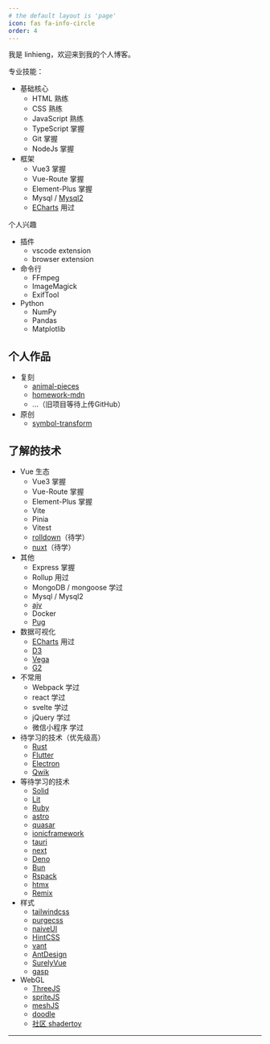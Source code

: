 ```yaml
---
# the default layout is 'page'
icon: fas fa-info-circle
order: 4
---
```


我是 linhieng，欢迎来到我的个人博客。

专业技能：

- 基础核心
  - HTML 熟练
  - CSS 熟练
  - JavaScript 熟练
  - TypeScript 掌握
  - Git 掌握
  - NodeJs 掌握
- 框架
  - Vue3 掌握
  - Vue-Route 掌握
  - Element-Plus 掌握
  - Mysql / [Mysql2]
  - [ECharts] 用过

个人兴趣

- 插件
  - vscode extension
  - browser extension
- 命令行
  - FFmpeg
  - ImageMagick
  - ExifTool
- Python
  - NumPy
  - Pandas
  - Matplotlib

## 个人作品

- 复刻
  - [animal-pieces]
  - [homework-mdn]
  - ...（旧项目等待上传GitHub）
- 原创
  - [symbol-transform]

## 了解的技术

- Vue 生态
  - Vue3 掌握
  - Vue-Route 掌握
  - Element-Plus 掌握
  - Vite
  - Pinia
  - Vitest
  - [rolldown]（待学）
  - [nuxt]（待学）
- 其他
  - Express 掌握
  - Rollup 用过
  - MongoDB / mongoose 学过
  - Mysql / Mysql2
  - [ajv]
  - Docker
  - [Pug]
- 数据可视化
  - [ECharts] 用过
  - [D3]
  - [Vega]
  - [G2]
- 不常用
  - Webpack 学过
  - react 学过
  - svelte 学过
  - jQuery 学过
  - 微信小程序 学过
- 待学习的技术（优先级高）
  - [Rust]
  - [Flutter]
  - [Electron]
  - [Qwik]
- 等待学习的技术
  - [Solid]
  - [Lit]
  - [Ruby]
  - [astro]
  - [quasar]
  - [ionicframework]
  - [tauri]
  - [next]
  - [Deno]
  - [Bun]
  - [Rspack]
  - [htmx]
  - [Remix]
- 样式
  - [tailwindcss]
  - [purgecss]
  - [naiveUI]
  - [HintCSS]
  - [vant]
  - [AntDesign]
  - [SurelyVue]
  - [gasp]
- WebGL
  - [ThreeJS]
  - [spriteJS]
  - [meshJS]
  - [doodle]
  - [社区 shadertoy][shadertoy]

---

[animal-pieces]: https://blog.linhieng.com/animal-pieces/
[homework-mdn]: https://blog.linhieng.com/homework-mdn/
[symbol-transform]: https://blog.linhieng.com/symbol-transform/

[Rust]: https://www.rust-lang.org/
[Ruby]: https://www.ruby-lang.org/
[Flutter]: https://flutter.dev/
[Electron]: https://www.electronjs.org/
[rolldown]: https://rolldown.rs/
[quasar]: https://quasar.dev/
[ionicframework]: https://ionicframework.com/
[tauri]: https://tauri.app/
[astro]: https://astro.build/
[qwik]: https://qwik.dev/
[nuxt]: https://nuxt.com/
[next]: https://nextjs.org/
[Deno]: https://deno.com/
[Bun]: https://bun.sh/
[Rspack]: https://www.rspack.dev/
[Solid]: https://www.solidjs.com/
[htmx]: https://htmx.rog/
[Remix]: https://remix.run/
[Lit]: https://lit.dev/Lit
[ajv]: https://ajv.js.org/

[ThreeJS]: https://threejs.org/
[meshJS]: https://meshjs.webgl.group/demo/#/docs/index
[doodle]: https://doodle.webgl.group/demo/#/getting_start
[spriteJS]: http://spritejs.com/demo/#/quick_start
[shadertoy]: https://www.shadertoy.com/

[tailwindcss]: https://tailwindcss.com/
[purgecss]: https://purgecss.com/
[naiveUI]: https://www.naiveui.com/
[HintCSS]: https://kushagra.dev/lab/hint/
[vant]: https://vant-ui.github.io/vant/#/
[AntDesign]: https://www.antdv.com/components/overview
[SurelyVue]: https://www.surely.cool/
[gasp]: https://gsap.com/

[ECharts]: https://echarts.apache.org/
[D3]: https://d3js.org/
[Vega]: https://vega.github.io/vega/
[G2]: https://g2.antv.vision

[Pug]: https://pugjs.org/api/getting-started.html
[Mysql2]: https://www.npmjs.com/package/mysql2
